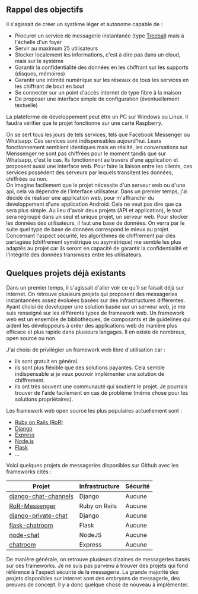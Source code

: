 ## Rappel des objectifs

Il s'agissait de créer un système léger et autonome capable de :
- Procurer un service de messagerie instantanée (type [Treebal](https://www.treebal.green/)) mais à l'échelle d'un foyer
- Servir au maximum 25 utilisateurs
- Stocker localement les informations, c'est à dire pas dans un cloud, mais sur le système
- Garantir la confidentialité des données en les chiffrant sur les supports (disques, mémoires)
- Garantir une intimité numérique sur les réseaux de tous les services en les chiffrant de bout en bout
- Se connecter sur un point d'accès internet de type fibre à la maison
- De proposer une interface simple de configuration (éventuellement textuelle)

La plateforme de developpement peut être un PC sur Windows ou Linux. Il faudra vérifier que le projet fonctionne sur une carte Raspberry.

On se sert tous les jours de tels services, tels que Facebook Messenger ou Whatsapp. Ces services sont indispensables aujourd'hui. Leurs fonctionnement semblent identiques mais en réalité, les conversations sur Menssenger ne sont pas chiffrées pour le moment tandis que sur Whatsapp, c'est le cas. Ils fonctionnent au travers d'une application et proposent aussi une interface web. Pour faire la liaison entre les clients, ces services possèdent des serveurs par lequels transitent les données, chiffrées ou non.  
On imagine facilement que le projet nécessite d'un serveur web ou d'une api, cela va dépendre de l'interface utilisateur. Dans un premier temps, j'ai décidé de réaliser une application web, pour m'affranchir du developpement d'une application Android. Cela ne veut pas dire que ça sera plus simple. Au lieu d'avoir deux projets (API et application), le tout sera regroupé dans un seul et unique projet, un serveur web. Pour stocker les données des utilisateurs, il faut une base de données. On verra par le suite quel type de base de données correspond le mieux au projet. Concernant l'aspect sécurité, les algorithmes de chiffrement par clés partagées (chiffrement symétrique ou asymétrique) me semble les plus adaptés au projet car ils seront en capacité de garantir la confidentialité et l'intégrité des données transmises entre les utilisateurs. 

## Quelques projets déjà existants

Dans un premier temps, il s'agissait d'aller voir ce qu'il se faisait déjà sur internet. On retrouve plusieurs projets qui proposent des messageries instantannées assez évoluées basées sur des infrastructures différentes. Ayant choisi de developper une solution basée sur un serveur web, je me suis renseigné sur les différents types de framework web. Un framework web est un ensemble de bibliothèques, de composants et de guidelines qui aident les développeurs à créer des applications web de manière plus efficace et plus rapide dans plusieurs langages. Il en existe de nombreux, open source ou non.  

J'ai choisi de privilégier un framework web libre d'utilisation car :
- ils sont gratuit en général.
- ils sont plus fléxible que des solutions payantes. Cela semble indispensable si je veux pouvoir implémenter une solution de chiffrement.
- ils ont très souvent une communauté qui soutient le projet. Je pourrais trouver de l'aide facilement en cas de problème (même chose pour les solutions propriétaires).  

Les framework web open source les plus populaires actuellement sont :
- [Ruby on Rails (RoR)](https://rubyonrails.org/)
- [Django](https://www.djangoproject.com/)
- [Express](https://expressjs.com/fr/)
- [Node.js](https://nodejs.org/en/)
- [Flask](https://flask.palletsprojects.com/en/2.2.x/)
- ...  

Voici quelques projets de messageries disponibles sur Github avec les frameworks cités :

| Projet | Infrastructure | Sécurité | 
|---------------|----------------|----------|
| [django-chat-channels](https://github.com/narrowfail/django-channels-chat)  | Django | Aucune |
| [RoR-Messenger](https://github.com/essaji/RoR-Messenger)  | Ruby on Rails | Aucune |
| [django-private-chat](https://github.com/Bearle/django_private_chat2) | Django  | Aucune  | 
| [flask-chatroom](https://github.com/ppd0705/flask_chatroom)  | Flask  | Aucune  | 
| [node-chat](https://github.com/igorantun/node-chat)  | NodeJS  | Aucune  | 
| [chatroom](https://github.com/systenics/ChatRoom)  | Express  | Aucune  | 

De manière générale, on retrouve plusieurs dizaines de messageries basés sur ces frameworks. Je ne suis pas parvenu à trouver des projets qui fond référence à l'aspect sécurité de la messagerie. La grande majorité des projets disponibles sur internet sont des embryons de messagerie, des preuves de concept. Il y a donc quelque chose de nouveau à implémenter.